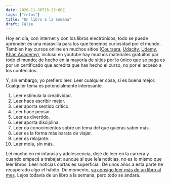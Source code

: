 ```yaml
---
date: 2020-11-30T15:23:00Z
tags: ["retos"]
title: "Un libro a la semana"
draft: False
---
```


Hoy en día, con internet y con los libros electrónicos, todo se puede aprender: es una maravilla para los que tenemos curiosidad por el mundo. También hay cursos online en muchos sitios ([Coursera](https://www.coursera.org "Coursera"), [Udacity](https://www.udacity.com "Udacity"), [Udemy](https://www.udemy.com "Udemy"), [Khan Academy](https://www.khanacademy.org "Khan Academy")), incluso en youtube hay muchos materiales gratuitos par todo el mundo; de hecho en la mayoría de sitios por lo único que se paga es por un certificado que acredita que has hecho el curso, no por el acceso a los contenidos.

Y, sin embargo, yo prefiero leer. Leer cualquier cosa, si es buena mejor. Cualquier tema es potencialmente interesante.

 1. Leer estimula la creatividad.
 2. Leer hace escribir mejor.
 3. Leer aporta sentido crítico.
 4. Leer hace pensar.
 5. Leer es divertido.
 6. Leer aporta disciplina.
 7. Leer da conocimientos sobre un tema del que quieras saber más.
 8. Leer es la forma más barata de viajar.
 9. Leer es relajante.
10. Leer mola, sin más.

Leí mucho en mi infancia y adolescencia, dejé de leer en la carrera y cuando empecé a trabajar; aunque sí que leía noticias, no es lo mismo que leer libros. Leer noticias cortas es superficial. De unos años a esta parte he recuperado algo el hábito. De momento, [ya consigo leer más de un libro al mes](https://www.goodreads.com/challenges/11621-2020-reading-challenge "goodreads"). Lejos todavía de un libro a la semana, pero todo se andará.
